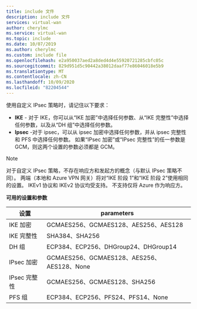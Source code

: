 ```yaml
---
title: include 文件
description: include 文件
services: virtual-wan
author: cherylmc
ms.service: virtual-wan
ms.topic: include
ms.date: 10/07/2019
ms.author: cherylmc
ms.custom: include file
ms.openlocfilehash: e2a950037aed2a8ded4d4e55920721285cbfc05c
ms.sourcegitcommit: 829d951d5c90442a38012daaf77e86046018e5b9
ms.translationtype: MT
ms.contentlocale: zh-CN
ms.lasthandoff: 10/09/2020
ms.locfileid: "82204544"
---
```

使用自定义 IPsec 策略时，请记住以下要求：

* **IKE** - 对于 IKE，你可以从“IKE 加密”中选择任何参数、从“IKE 完整性”中选择任何参数，以及从“DH 组”中选择任何参数。
* **Ipsec** -对于 ipsec，可以从 ipsec 加密中选择任何参数，并从 ipsec 完整性和 PFS 中选择任何参数。 如果“IPsec 加密”或“IPsec 完整性”的任一参数是 GCM，则这两个设置的参数必须都是 GCM。

>[!NOTE]
> 对于自定义 IPsec 策略，不存在响应方和发起方的概念（与默认 IPsec 策略不同）。 两端（本地和 Azure VPN 网关）将对“IKE 阶段 1”和“IKE 阶段 2”使用相同的设置。 IKEv1 协议和 IKEv2 协议均受支持。 不支持仅将 Azure 作为响应方。
>

**可用的设置和参数**

| 设置 | parameters |
|--- |--- |
| IKE 加密 | GCMAES256、GCMAES128、AES256、AES128 |
| IKE 完整性 | SHA384、SHA256 |
| DH 组 | ECP384、ECP256、DHGroup24、DHGroup14 |
| IPsec 加密 | GCMAES256、GCMAES128、AES256、AES128、None |
| IPsec 完整性 | GCMAES256、GCMAES128、SHA256 |
| PFS 组 | ECP384、ECP256、PFS24、PFS14、None |
